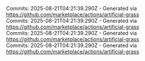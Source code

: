 Commits: 2025-08-21T04:21:39.290Z - Generated via https://github.com/marketplace/actions/artificial-grass
<br>
Commits: 2025-08-21T04:21:39.290Z - Generated via https://github.com/marketplace/actions/artificial-grass
<br>
Commits: 2025-08-21T04:21:39.290Z - Generated via https://github.com/marketplace/actions/artificial-grass
<br>
Commits: 2025-08-21T04:21:39.290Z - Generated via https://github.com/marketplace/actions/artificial-grass
<br>
